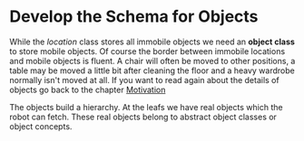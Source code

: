 # Develop the Schema for Objects

While the *location* class stores all immobile objects we need an **object class** to store mobile objects. Of course the border between immobile locations and mobile objects is fluent. A chair will often be moved to other positions, a table may be moved a little bit after cleaning the floor and a heavy wardrobe normally isn't moved at all. If you want to read again about the details of objects go back to the chapter [Motivation](motivation.md#)  

The objects build a hierarchy. At the leafs we have real objects which the robot can fetch. These real objects belong to abstract object classes or object concepts. 